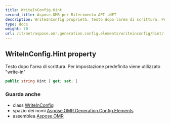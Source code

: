 ```yaml
---
title: WriteInConfig.Hint
second_title: Aspose.OMR per Riferimento API .NET
description: WriteInConfig proprietà. Testo dopo larea di scrittura. Per impostazione predefinita viene utilizzato writein
type: docs
weight: 70
url: /it/net/aspose.omr.generation.config.elements/writeinconfig/hint/
---
```

## WriteInConfig.Hint property

Testo dopo l'area di scrittura. Per impostazione predefinita viene utilizzato "write-in"

```csharp
public string Hint { get; set; }
```

### Guarda anche

* class [WriteInConfig](../)
* spazio dei nomi [Aspose.OMR.Generation.Config.Elements](../../writeinconfig/)
* assemblea [Aspose.OMR](../../../)


